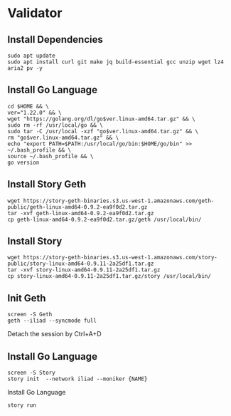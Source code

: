 # Validator

## Install Dependencies

    sudo apt update
    sudo apt install curl git make jq build-essential gcc unzip wget lz4 aria2 pv -y
    

## Install Go Language

    cd $HOME && \
    ver="1.22.0" && \
    wget "https://golang.org/dl/go$ver.linux-amd64.tar.gz" && \
    sudo rm -rf /usr/local/go && \
    sudo tar -C /usr/local -xzf "go$ver.linux-amd64.tar.gz" && \
    rm "go$ver.linux-amd64.tar.gz" && \
    echo "export PATH=$PATH:/usr/local/go/bin:$HOME/go/bin" >> ~/.bash_profile && \
    source ~/.bash_profile && \
    go version

## Install Story Geth

    wget https://story-geth-binaries.s3.us-west-1.amazonaws.com/geth-public/geth-linux-amd64-0.9.2-ea9f0d2.tar.gz
    tar -xvf geth-linux-amd64-0.9.2-ea9f0d2.tar.gz
    cp geth-linux-amd64-0.9.2-ea9f0d2.tar.gz/geth /usr/local/bin/


## Install Story

    wget https://story-geth-binaries.s3.us-west-1.amazonaws.com/story-public/story-linux-amd64-0.9.11-2a25df1.tar.gz
    tar -xvf story-linux-amd64-0.9.11-2a25df1.tar.gz
    cp story-linux-amd64-0.9.11-2a25df1.tar.gz/story /usr/local/bin/


## Init Geth

    screen -S Geth
    geth --iliad --syncmode full
Detach the session by Ctrl+A+D


## Install Go Language

    screen -S Story
    story init  --network iliad --moniker {NAME}
Install Go Language

    story run





